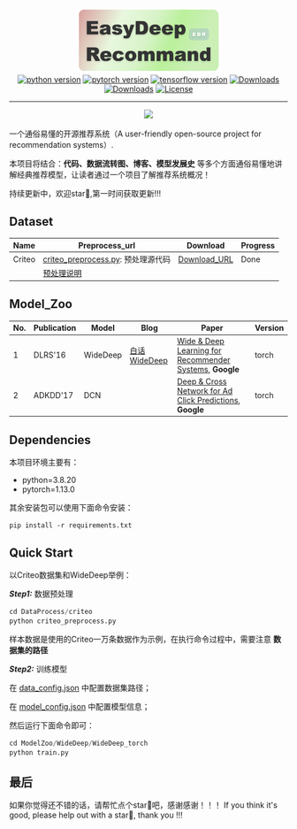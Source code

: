<div align="center">
<img src="https://github.com/Iamctb/EasyDeepRecommand/blob/main/ResyDeepRecommand_logo.png" alt="Logo" width="260"/>
</div>

<div align="center">
<a href="https://www.python.org/"><img src="https://img.shields.io/badge/python-3.8%2B-blue" style="max-width: 100%;" alt="python version"></a >
<a href="https://pytorch.org/"><img src="https://img.shields.io/badge/pytorch-1.13%2B-blue" style="max-width: 100%;" alt="pytorch version"></a >
<a href="https://www.tensorflow.org/?hl=zh-cn"><img src="https://img.shields.io/badge/tensorflow-2.1+-blue" style="max-width: 100%;" alt="tensorflow version"></a >
<a href="https://blog.csdn.net/qq_41915623/article/details/138839827?fromshare=blogdetail&sharetype=blogdetail&sharerId=138839827&sharerefer=PC&sharesource=qq_41915623&sharefrom=from_link"><img src="https://img.shields.io/badge/CSDN-Blog-red" style="max-width: 100%;" alt="Downloads"></a >
<a href="https://juejin.cn/post/7424903278063140898"><img src="https://img.shields.io/badge/JueJin-Blog-red" style="max-width: 100%;" alt="Downloads"></a >
<a href="https://www.apache.org/licenses/LICENSE-2.0.html"><img src="https://img.shields.io/badge/lisence-Apache_2.0-green" style="max-width: 100%;" alt="License"></a >
</div>
<hr/>

<div align="center">
<a href="https://github.com/Iamctb/EasyDeepRecommand/stargazers"><img src="http://bytecrank.com/nastyox/reporoster/php/stargazersSVG.php?user=Iamctb&repo=EasyDeepRecommand" width="600"/><a/>
</div>


一个通俗易懂的开源推荐系统（A user-friendly open-source project for recommendation systems）.

本项目将结合：**代码、数据流转图、博客、模型发展史** 等多个方面通俗易懂地讲解经典推荐模型，让读者通过一个项目了解推荐系统概况！

持续更新中，欢迎star🌟,第一时间获取更新!!!



## Dataset

| Name   | Preprocess_url                                               | Download                                                     | Progress |
| ------ | ------------------------------------------------------------ | ------------------------------------------------------------ | -------- |
| Criteo | [criteo_preprocess.py](https://github.com/Iamctb/EasyDeepRecommand/blob/main/DataProcess/criteo/criteo_preprocess.py): 预处理源代码 | [Download_URL](https://github.com/reczoo/Datasets/tree/main/Criteo) | Done     |
|        | [预处理说明](https://github.com/Iamctb/EasyDeepRecommand/blob/main/DataProcess/criteo/readme_about_criteo_preprocess.md) |                                                              |          |



## Model_Zoo

| No.  | Publication | Model    | Blog                                                         | Paper                                                        | Version |
| ---- | ----------- | -------- | ------------------------------------------------------------ | ------------------------------------------------------------ | ------- |
| 1    | DLRS'16     | WideDeep | [白话WideDeep](https://blog.csdn.net/qq_41915623/article/details/138839827?fromshare=blogdetail&sharetype=blogdetail&sharerId=138839827&sharerefer=PC&sharesource=qq_41915623&sharefrom=from_link) | [Wide & Deep Learning for Recommender Systems](https://arxiv.org/pdf/1606.07792.pdf), **Google** | torch   |
| 2    | ADKDD'17    | DCN      |                                                              | [Deep & Cross Network for Ad Click Predictions](https://arxiv.org/abs/1708.05123), **Google** | torch   |



## Dependencies

本项目环境主要有：

- python=3.8.20
- pytorch=1.13.0

其余安装包可以使用下面命令安装：

```
pip install -r requirements.txt
```



## Quick Start

以Criteo数据集和WideDeep举例：

***Step1:***  数据预处理

```python
cd DataProcess/criteo
python criteo_preprocess.py
```

样本数据是使用的Criteo一万条数据作为示例，在执行命令过程中，需要注意 **数据集的路径**

***Step2:*** 训练模型

在 [data_config.json](https://github.com/Iamctb/EasyDeepRecommand/blob/main/ModelZoo/WideDeep/WideDeep_torch/config/data_config.json) 中配置数据集路径；

在 [model_config.json](https://github.com/Iamctb/EasyDeepRecommand/blob/main/ModelZoo/WideDeep/WideDeep_torch/config/model_config.json) 中配置模型信息；

然后运行下面命令即可：

```python
cd ModelZoo/WideDeep/WideDeep_torch
python train.py
```

## 最后
如果你觉得还不错的话，请帮忙点个star🌟吧，感谢感谢！！！
If you think it's good, please help out with a star🌟, thank you !!!
